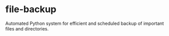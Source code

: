 # file-backup
Automated Python system for efficient and scheduled backup of important files and directories.

